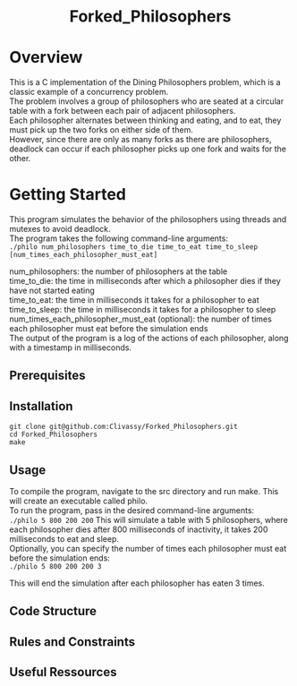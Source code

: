 <h1 align="center">Forked_Philosophers</h1>

# Overview
This is a C implementation of the Dining Philosophers problem, which is a classic example of a concurrency problem. <br>
The problem involves a group of philosophers who are seated at a circular table with a fork between each pair of adjacent philosophers. <br>
Each philosopher alternates between thinking and eating, and to eat, they must pick up the two forks on either side of them.<br>
However, since there are only as many forks as there are philosophers, deadlock can occur if each philosopher picks up one fork and waits for the other.

# Getting Started
This program simulates the behavior of the philosophers using threads and mutexes to avoid deadlock. <br>
The program takes the following command-line arguments:<br>
`` ./philo num_philosophers time_to_die time_to_eat time_to_sleep [num_times_each_philosopher_must_eat] `` <br>

num_philosophers: the number of philosophers at the table<br>
time_to_die: the time in milliseconds after which a philosopher dies if they have not started eating<br>
time_to_eat: the time in milliseconds it takes for a philosopher to eat<br>
time_to_sleep: the time in milliseconds it takes for a philosopher to sleep<br>
num_times_each_philosopher_must_eat (optional): the number of times each philosopher must eat before the simulation ends<br>
The output of the program is a log of the actions of each philosopher, along with a timestamp in milliseconds.<br>

## Prerequisites

## Installation

``git clone git@github.com:Clivassy/Forked_Philosophers.git``<br>
``cd Forked_Philosophers``<br>
``make``<br>

## Usage

To compile the program, navigate to the src directory and run make. This will create an executable called philo. <br>
To run the program, pass in the desired command-line arguments: <br>
``./philo 5 800 200 200``
This will simulate a table with 5 philosophers, where each philosopher dies after 800 milliseconds of inactivity, it takes 200 milliseconds to eat and sleep.<br>
Optionally, you can specify the number of times each philosopher must eat before the simulation ends: <br>
``./philo 5 800 200 200 3``<br>

This will end the simulation after each philosopher has eaten 3 times. <br>
## Code Structure

## Rules and Constraints

## Useful Ressources 
